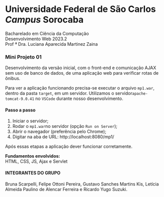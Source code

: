 #  Universidade Federal de São Carlos <br> *Campus* Sorocaba
Bacharelado em Ciência da Computação <br>
Desenvolvimento Web 2023.2 <br>
Prof ª Dra. Luciana Aparecida Martinez Zaina


### Mini Projeto 01
Desenvolvimento da versão inicial, com o front-end e comunicação AJAX sem uso de banco de dados, de uma aplicação web para verificar rotas de ônibus. <br>

Para ver a aplicação funcionando precisa-se executar o arquivo `mp1.war`, dentro da pasta `target`, em um servidor. Utilizamos o servidor`apache-tomcat-9.0.41` no `VSCode` durante nosso desenvolvimento.

#### Passo a passo
1. Iniciar o servidor;
2. Rodar o `mp1.war`no servidor (opção `Run on Server`);
3. Abrir o navegador (preferência pelo Chrome);
4. Digitar na aba de URL: http://localhost:8080/mp1/

Após essas etapas a aplicação dever funcionar corretamente.


**Fundamentos envolvidos:** <br> HTML, CSS, JS, Ajax e Servlet 


#### INTEGRANTES DO GRUPO
Bruna Scarpelli, Felipe Ottoni Pereira, Gustavo Sanches Martins Kis,
Letícia Almeida Paulino de Alencar Ferreira e Ricardo Yugo Suzuki.
